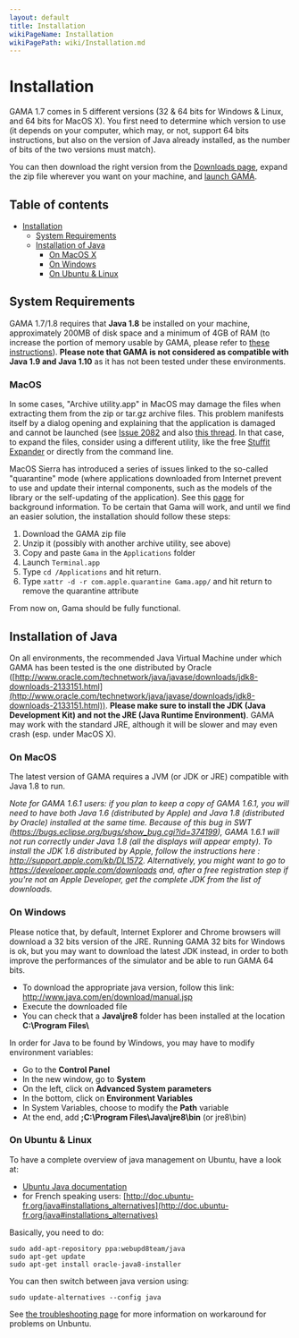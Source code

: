 ```yaml
---
layout: default
title: Installation
wikiPageName: Installation
wikiPagePath: wiki/Installation.md
---
```

# Installation

GAMA 1.7 comes in 5 different versions (32 & 64 bits for Windows & Linux, and 64 bits for MacOS X). You first need to determine which version to use (it depends on your computer, which may, or not, support 64 bits instructions, but also on the version of Java already installed, as the number of bits of the two versions must match).

You can then download the right version from the [Downloads page](http://vps226121.ovh.net/download#GAMALATEST), expand the zip file wherever you want on your machine, and [launch GAMA](Launching).


## Table of contents 

* [Installation](#installation)
	* [System Requirements](#system-requirements)
	* [Installation of Java](#installation-of-java)
		* [On MacOS X](#on-macos-x)
		* [On Windows](#on-windows-7--8-64-bits)
		* [On Ubuntu & Linux](#on-ubuntu--linux)


## System Requirements

GAMA 1.7/1.8 requires that **Java 1.8** be installed on your machine, approximately 200MB of disk space and a minimum of 4GB of RAM (to increase the portion of memory usable by GAMA, please refer to [these instructions](Troubleshooting#Memory_problems)). **Please note that GAMA is not considered as compatible with Java 1.9 and Java 1.10** as it has not been tested under these environments.

### MacOS 

In some cases, "Archive utility.app" in MacOS may damage the files when extracting them from the zip or tar.gz archive files. This problem manifests itself by a dialog opening and explaining that the application is damaged and cannot be launched (see [Issue 2082](https://github.com/gama-platform/gama/issues/2082#issuecomment-271812519) and also [this thread](https://bugs.eclipse.org/bugs/show_bug.cgi?id=398450#c17). In that case, to expand the files, consider using a different utility, like the free [Stuffit Expander](http://my.smithmicro.com/stuffit-expander-mac.html) or directly from the command line. 

MacOS Sierra has introduced a series of issues linked to the so-called "quarantine" mode (where applications downloaded from Internet prevent to use and update their internal components, such as the models of the library or the self-updating of the application). See this [page](http://lapcatsoftware.com/articles/app-translocation.html) for background information. To be certain that Gama will work, and until we find an easier solution, the installation should follow these steps:

1. Download the GAMA zip file
2. Unzip it (possibly with another archive utility, see above)
3. Copy and paste `Gama` in the `Applications` folder
4. Launch `Terminal.app`
5. Type `cd /Applications` and hit return.
6. Type `xattr -d -r com.apple.quarantine Gama.app/` and hit return to remove the quarantine attribute

From now on, Gama should be fully functional.

## Installation of Java

On all environments, the recommended Java Virtual Machine under which GAMA has been tested is the one distributed by Oracle ([http://www.oracle.com/technetwork/java/javase/downloads/jdk8-downloads-2133151.html](http://www.oracle.com/technetwork/java/javase/downloads/jdk8-downloads-2133151.html)). 
**Please make sure to install the JDK (Java Development Kit) and not the JRE (Java Runtime Environment)**.
GAMA may work with the standard JRE, although it will be slower and may even crash (esp. under MacOS X).

### On MacOS 
The latest version of GAMA requires a JVM (or JDK or JRE) compatible with Java 1.8 to run. 

_Note for GAMA 1.6.1 users: if you plan to keep a copy of GAMA 1.6.1, you will need to have both Java 1.6 (distributed by Apple) and Java 1.8 (distributed by Oracle) installed at the same time. Because of this bug in SWT (https://bugs.eclipse.org/bugs/show_bug.cgi?id=374199), GAMA 1.6.1 will not run correctly under Java 1.8 (all the displays will appear empty). To install the JDK 1.6 distributed by Apple, follow the instructions here : http://support.apple.com/kb/DL1572. Alternatively, you might want to go to https://developer.apple.com/downloads and, after a free registration step if you're not an Apple Developer, get the complete JDK from the list of downloads._

### On Windows
Please notice that, by default, Internet Explorer and Chrome browsers will download a 32 bits version of the JRE. Running GAMA 32 bits for Windows is ok, but you may want to download the latest JDK instead, in order to both improve the performances of the simulator and be able to run GAMA 64 bits.

  * To download the appropriate java version, follow this link: http://www.java.com/en/download/manual.jsp
  * Execute the downloaded file
  * You can check that a **Java\\jre8** folder has been installed at the location **C:\\Program Files\\**

In order for Java to be found by Windows, you may have to modify environment variables:

  * Go to the **Control Panel**
  * In the new window, go to **System**
  * On the left, click on **Advanced System parameters**
  * In the bottom, click on **Environment Variables**
  * In System Variables, choose to modify the **Path** variable
  * At the end, add **;C:\\Program Files\\Java\\jre8\\bin** (or jre8\\bin)

### On Ubuntu & Linux

To have a complete overview of java management on Ubuntu, have a look at:

  * [Ubuntu Java documentation](https://help.ubuntu.com/community/Java)
  * for French speaking users: [http://doc.ubuntu-fr.org/java#installations_alternatives](http://doc.ubuntu-fr.org/java#installations_alternatives)

Basically, you need to do:
```
sudo add-apt-repository ppa:webupd8team/java
sudo apt-get update
sudo apt-get install oracle-java8-installer 
```

You can then switch between java version using:
```
sudo update-alternatives --config java
```

See [the troubleshooting page](Troubleshooting#Ubuntu) for more information on workaround for problems on Unbuntu.
